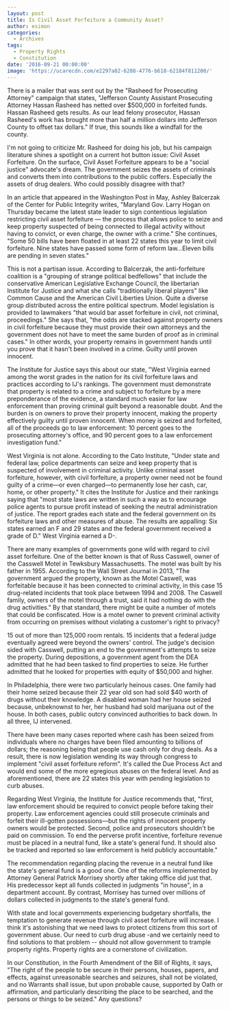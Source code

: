 ```yaml
---
layout: post
title: Is Civil Asset Forfeiture a Community Asset?
author: esimon
categories:
  - Archives
tags:
  - Property Rights
  - Constitution
date: '2016-09-21 00:00:00'
image: 'https://ucarecdn.com/e2297a02-6288-4776-b618-62184f811200/'
---
```

There is a mailer that was sent out by the "Rasheed for Prosecuting Attorney" campaign that states, "Jefferson County Assistant Prosecuting Attorney Hassan Rasheed has netted over $500,000 in forfeited funds. Hassan Rasheed gets results. As our lead felony prosecutor, Hassan Rasheed's work has brought more than half a million dollars into Jefferson County to offset tax dollars." If true, this sounds like a windfall for the county. 

I'm not going to criticize Mr. Rasheed for doing his job, but his campaign literature shines a spotlight on a current hot button issue: Civil Asset Forfeiture. On the surface, Civil Asset Forfeiture appears to be a "social justice" advocate's dream. The government seizes the assets of criminals and converts them into contributions to the public coffers. Especially the assets of drug dealers. Who could possibly disagree with that?

In an article that appeared in the Washington Post in May, Ashley Balcerzak of the Center for Public Integrity writes, "Maryland Gov. Larry Hogan on Thursday became the latest state leader to sign contentious legislation restricting civil asset forfeiture — the process that allows police to seize and keep property suspected of being connected to illegal activity without having to convict, or even charge, the owner with a crime." She continues, "Some 50 bills have been floated in at least 22 states this year to limit civil forfeiture. Nine states have passed some form of reform law…Eleven bills are pending in seven states."

This is not a partisan issue. According to Balcerzak, the anti-forfeiture coalition is a "grouping of strange political bedfellows" that include the conservative American Legislative Exchange Council, the libertarian Institute for Justice and what she calls "traditionally liberal players" like Common Cause and the American Civil Liberties Union. Quite a diverse group distributed across the entire political spectrum. Model legislation is provided to lawmakers "that would bar asset forfeiture in civil, not criminal, proceedings." She says that, "the odds are stacked against property owners in civil forfeiture because they must provide their own attorneys and the government does not have to meet the same burden of proof as in criminal cases." In other words, your property remains in government hands until you prove that it hasn't been involved in a crime. Guilty until proven innocent. 

The Institute for Justice says this about our state, "West Virginia earned among the worst grades in the nation for its civil forfeiture laws and practices according to IJ's rankings. The government must demonstrate that property is related to a crime and subject to forfeiture by a mere preponderance of the evidence, a standard much easier for law enforcement than proving criminal guilt beyond a reasonable doubt. And the burden is on owners to prove their property innocent, making the property effectively guilty until proven innocent. When money is seized and forfeited, all of the proceeds go to law enforcement: 10 percent goes to the prosecuting attorney's office, and 90 percent goes to a law enforcement investigation fund."

West Virginia is not alone. According to the Cato Institute, "Under state and federal law, police departments can seize and keep property that is suspected of involvement in criminal activity. Unlike criminal asset forfeiture, however, with civil forfeiture, a property owner need not be found guilty of a crime—or even charged—to permanently lose her cash, car, home, or other property." It cites the Institute for Justice and their rankings saying that "most state laws are written in such a way as to encourage police agents to pursue profit instead of seeking the neutral administration of justice. The report grades each state and the federal government on its forfeiture laws and other measures of abuse. The results are appalling: Six states earned an F and 29 states and the federal government received a grade of D." West Virginia earned a D-. 

There are many examples of governments gone wild with regard to civil asset forfeiture. One of the better known is that of Russ Casswell, owner of the Casswell Motel in Tewksbury Massachusetts. The motel was built by his father in 1955. According to the Wall Street Journal in 2013, "The government argued the property, known as the Motel Caswell, was forfeitable because it has been connected to criminal activity, in this case 15 drug-related incidents that took place between 1994 and 2008. The Caswell family, owners of the motel through a trust, said it had nothing do with the drug activities." By that standard, there might be quite a number of motels that could be confiscated. How is a motel owner to prevent criminal activity from occurring on premises without violating a customer's right to privacy? 

15 out of more than 125,000 room rentals. 15 incidents that a federal judge eventually agreed were beyond the owners' control. The judge's decision sided with Casswell, putting an end to the government's attempts to seize the property. During depositions, a government agent from the DEA admitted that he had been tasked to find properties to seize. He further admitted that he looked for properties with equity of $50,000 and higher. 

In Philadelphia, there were two particularly heinous cases. One family had their home seized because their 22 year old son had sold $40 worth of drugs without their knowledge. A disabled woman had her house seized because, unbeknownst to her, her husband had sold marijuana out of the house. In both cases, public outcry convinced authorities to back down. In all three, IJ intervened. 

There have been many cases reported where cash has been seized from individuals where no charges have been filed amounting to billions of dollars; the reasoning being that people use cash only for drug deals. As a result, there is now legislation wending its way through congress to implement "civil asset forfeiture reform". It's called the Due Process Act and would end some of the more egregious abuses on the federal level. And as aforementioned, there are 22 states this year with pending legislation to curb abuses. 

Regarding West Virginia, the Institute for Justice recommends that, "first, law enforcement should be required to convict people before taking their property. Law enforcement agencies could still prosecute criminals and forfeit their ill-gotten possessions—but the rights of innocent property owners would be protected. Second, police and prosecutors shouldn't be paid on commission. To end the perverse profit incentive, forfeiture revenue must be placed in a neutral fund, like a state's general fund. It should also be tracked and reported so law enforcement is held publicly accountable."

The recommendation regarding placing the revenue in a neutral fund like the state's general fund is a good one. One of the reforms implemented by Attorney General Patrick Morrisey shortly after taking office did just that. His predecessor kept all funds collected in judgments "in house", in a department account. By contrast, Morrisey has turned over millions of dollars collected in judgments to the state's general fund. 

With state and local governments experiencing budgetary shortfalls, the temptation to generate revenue through civil asset forfeiture will increase. I think it's astonishing that we need laws to protect citizens from this sort of government abuse. Our need to curb drug abuse -and we certainly need to find solutions to that problem -- should not allow government to trample property rights. Property rights are a cornerstone of civilization. 

In our Constitution, in the Fourth Amendment of the Bill of Rights, it says, "The right of the people to be secure in their persons, houses, papers, and effects, against unreasonable searches and seizures, shall not be violated, and no Warrants shall issue, but upon probable cause, supported by Oath or affirmation, and particularly describing the place to be searched, and the persons or things to be seized." Any questions?


